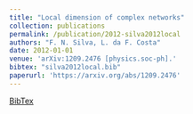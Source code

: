 ```yaml
---
title: "Local dimension of complex networks"
collection: publications
permalink: /publication/2012-silva2012local
authors: "F. N. Silva, L. da F. Costa"
date: 2012-01-01
venue: 'arXiv:1209.2476 [physics.soc-ph].'
bibtex: "silva2012local.bib"
paperurl: 'https://arxiv.org/abs/1209.2476'
---
```

[BibTex](http://filipinascimento.github.io/files/bibtex/silva2012local.bib)
